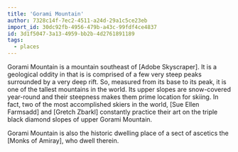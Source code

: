 ```yaml
---
title: 'Gorami Mountain'
author: 7328c14f-7ec2-4511-a24d-29a1c5ce23eb
import_id: 30dc92fb-4956-479b-a43c-99fdf4ce4837
id: 3d1f5047-3a13-4959-bb2b-4d2761891189
tags:
  - places
---
```

Gorami Mountain is a mountain southeast of [Adobe Skyscraper]. It is a geological oddity in that is is comprised of a few very steep peaks surrounded by a very deep rift. So, measured from its base to its peak, it is one of the tallest mountains in the world. Its upper slopes are snow-covered year-round and their steepness makes them prime location for skiing. In fact, two of the most accomplished skiers in the world, [Sue Ellen Farmsadd] and [Gretch Zbarkl] constantly practice their art on the triple black diamond slopes of upper Gorami Mountain.

Gorami Mountain is also the historic dwelling place of a sect of ascetics the [Monks of Amiray], who dwell therein.